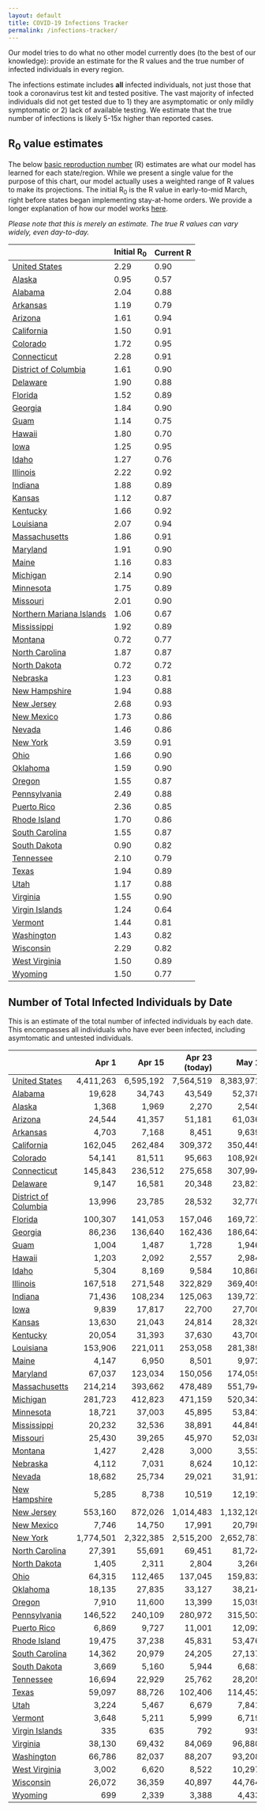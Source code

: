 ```yaml
---
layout: default
title: COVID-19 Infections Tracker
permalink: /infections-tracker/
---
```


Our model tries to do what no other model currently does (to the best of our knowledge): provide an estimate for the R values and the true number of infected individuals in every region.

The infections estimate includes **all** infected individuals, not just those that took a coronavirus test kit and tested positive. The vast majority of infected individuals did not get tested due to 1) they are asymptomatic or only mildly symptomatic or 2) lack of available testing. We estimate that the true number of infections is likely 5-15x higher than reported cases.

## R<sub>0</sub> value estimates

The below [basic reproduction number](https://en.wikipedia.org/wiki/Basic_reproduction_number) (R) estimates are what our model has learned for each state/region. While we present a single value for the purpose of this chart, our model actually uses a weighted range of R values to make its projections. The initial R<sub>0</sub> is the R value in early-to-mid March, right before states began implementing stay-at-home orders. We provide a longer explanation of how our model works [here](/model-details).

*Please note that this is merely an estimate. The true R values can vary widely, even day-to-day.*

|                                    |   Initial R<sub>0</sub> |   Current R |
|------------------------------------|-------------------------|-------------|
| [United States](/us)               |                    2.29 |        0.90 |
| [Alaska](/us-ak)                   |                    0.95 |        0.57 |
| [Alabama](/us-al)                  |                    2.04 |        0.88 |
| [Arkansas](/us-ar)                 |                    1.19 |        0.79 |
| [Arizona](/us-az)                  |                    1.61 |        0.94 |
| [California](/us-ca)               |                    1.50 |        0.91 |
| [Colorado](/us-co)                 |                    1.72 |        0.95 |
| [Connecticut](/us-ct)              |                    2.28 |        0.91 |
| [District of Columbia](/us-dc)     |                    1.61 |        0.90 |
| [Delaware](/us-de)                 |                    1.90 |        0.88 |
| [Florida](/us-fl)                  |                    1.52 |        0.89 |
| [Georgia](/us-ga)                  |                    1.84 |        0.90 |
| [Guam](/us-gu)                     |                    1.14 |        0.75 |
| [Hawaii](/us-hi)                   |                    1.80 |        0.70 |
| [Iowa](/us-ia)                     |                    1.25 |        0.95 |
| [Idaho](/us-id)                    |                    1.27 |        0.76 |
| [Illinois](/us-il)                 |                    2.22 |        0.92 |
| [Indiana](/us-in)                  |                    1.88 |        0.89 |
| [Kansas](/us-ks)                   |                    1.12 |        0.87 |
| [Kentucky](/us-ky)                 |                    1.66 |        0.92 |
| [Louisiana](/us-la)                |                    2.07 |        0.94 |
| [Massachusetts](/us-ma)            |                    1.86 |        0.91 |
| [Maryland](/us-md)                 |                    1.91 |        0.90 |
| [Maine](/us-me)                    |                    1.16 |        0.83 |
| [Michigan](/us-mi)                 |                    2.14 |        0.90 |
| [Minnesota](/us-mn)                |                    1.75 |        0.89 |
| [Missouri](/us-mo)                 |                    2.01 |        0.90 |
| [Northern Mariana Islands](/us-mp) |                    1.06 |        0.67 |
| [Mississippi](/us-ms)              |                    1.92 |        0.89 |
| [Montana](/us-mt)                  |                    0.72 |        0.77 |
| [North Carolina](/us-nc)           |                    1.87 |        0.87 |
| [North Dakota](/us-nd)             |                    0.72 |        0.72 |
| [Nebraska](/us-ne)                 |                    1.23 |        0.81 |
| [New Hampshire](/us-nh)            |                    1.94 |        0.88 |
| [New Jersey](/us-nj)               |                    2.68 |        0.93 |
| [New Mexico](/us-nm)               |                    1.73 |        0.86 |
| [Nevada](/us-nv)                   |                    1.46 |        0.86 |
| [New York](/us-ny)                 |                    3.59 |        0.91 |
| [Ohio](/us-oh)                     |                    1.66 |        0.90 |
| [Oklahoma](/us-ok)                 |                    1.59 |        0.90 |
| [Oregon](/us-or)                   |                    1.55 |        0.87 |
| [Pennsylvania](/us-pa)             |                    2.49 |        0.88 |
| [Puerto Rico](/us-pr)              |                    2.36 |        0.85 |
| [Rhode Island](/us-ri)             |                    1.70 |        0.86 |
| [South Carolina](/us-sc)           |                    1.55 |        0.87 |
| [South Dakota](/us-sd)             |                    0.90 |        0.82 |
| [Tennessee](/us-tn)                |                    2.10 |        0.79 |
| [Texas](/us-tx)                    |                    1.94 |        0.89 |
| [Utah](/us-ut)                     |                    1.17 |        0.88 |
| [Virginia](/us-va)                 |                    1.55 |        0.90 |
| [Virgin Islands](/us-vi)           |                    1.24 |        0.64 |
| [Vermont](/us-vt)                  |                    1.44 |        0.81 |
| [Washington](/us-wa)               |                    1.43 |        0.82 |
| [Wisconsin](/us-wi)                |                    2.29 |        0.82 |
| [West Virginia](/us-wv)            |                    1.50 |        0.89 |
| [Wyoming](/us-wy)                  |                    1.50 |        0.77 |


## Number of Total Infected Individuals by Date
This is an estimate of the total number of infected individuals by each date. This encompasses all individuals who have ever been infected, including asymtomatic and untested individuals.

|                                |     Apr 1 |    Apr 15 |   Apr 23 (today) |     May 1 |    May 15 |   Jun 1 |   Jun 15 |   Jul 1 |    Jul 15 |     Aug 1 |
|--------------------------------|----------:|----------:|-----------------:|----------:|----------:|--------:|---------:|--------:|----------:|----------:|
| [United States](/us)           | 4,411,263 | 6,595,192 |        7,564,519 | 8,383,971 | 9,554,634 | 10,660,646 | 11,526,016 | 12,587,060 | 13,626,858 | 15,100,173 |
| [Alabama](/us-al)              |    19,628 |    34,743 |           43,549 |    52,378 |    67,656 |     85,489 |    102,031 |    125,184 |    150,598 |    190,772 |
| [Alaska](/us-ak)               |     1,368 |     1,969 |            2,270 |     2,540 |     2,936 |      3,286 |      3,484 |      3,595 |      3,626 |      3,643 |
| [Arizona](/us-az)              |    24,544 |    41,357 |           51,181 |    61,036 |    78,091 |     98,004 |    116,531 |    142,662 |    171,731 |    218,599 |
| [Arkansas](/us-ar)             |     4,703 |     7,168 |            8,451 |     9,639 |    11,483 |     13,293 |     14,604 |     15,898 |     16,880 |     18,052 |
| [California](/us-ca)           |   162,045 |   262,484 |          309,372 |   350,449 |   412,157 |    475,141 |    529,810 |    606,082 |    691,893 |    832,694 |
| [Colorado](/us-co)             |    54,141 |    81,511 |           95,663 |   108,926 |   130,231 |    153,149 |    173,131 |    199,888 |    228,133 |    270,628 |
| [Connecticut](/us-ct)          |   145,843 |   236,512 |          275,658 |   307,994 |   352,182 |    390,382 |    417,054 |    445,545 |    468,989 |    495,710 |
| [Delaware](/us-de)             |     9,147 |    16,581 |           20,348 |    23,821 |    29,290 |     35,002 |     39,764 |     45,731 |     51,537 |     59,516 |
| [District of Columbia](/us-dc) |    13,996 |    23,785 |           28,532 |    32,770 |    39,160 |     45,433 |     50,333 |     56,061 |     61,186 |     67,532 |
| [Florida](/us-fl)              |   100,307 |   141,053 |          157,046 |   169,727 |   186,593 |    201,190 |    211,729 |    223,737 |    234,881 |    250,278 |
| [Georgia](/us-ga)              |    86,236 |   136,640 |          162,436 |   186,643 |   233,440 |    302,829 |    374,729 |    478,742 |    592,353 |    757,313 |
| [Guam](/us-gu)                 |     1,004 |     1,487 |            1,728 |     1,946 |     2,277 |      2,589 |      2,803 |      2,994 |      3,123 |      3,255 |
| [Hawaii](/us-hi)               |     1,203 |     2,092 |            2,557 |     2,984 |     3,628 |      4,228 |      4,614 |      4,908 |      5,049 |      5,157 |
| [Idaho](/us-id)                |     5,304 |     8,169 |            9,584 |    10,868 |    12,821 |     14,707 |     16,052 |     17,352 |     18,298 |     19,348 |
| [Illinois](/us-il)             |   167,518 |   271,548 |          322,829 |   369,409 |   441,694 |    516,746 |    580,922 |    666,365 |    755,690 |    887,305 |
| [Indiana](/us-in)              |    71,436 |   108,234 |          125,063 |   139,727 |   161,469 |    182,901 |    200,333 |    222,439 |    244,768 |    277,262 |
| [Iowa](/us-ia)                 |     9,839 |    17,817 |           22,700 |    27,700 |    36,490 |     46,820 |     56,333 |     69,406 |     83,503 |    105,568 |
| [Kansas](/us-ks)               |    13,630 |    21,043 |           24,814 |    28,320 |    33,924 |     39,939 |     45,152 |     52,081 |     59,480 |     71,074 |
| [Kentucky](/us-ky)             |    20,054 |    31,393 |           37,630 |    43,700 |    53,905 |     65,535 |     76,266 |     91,484 |    108,585 |    136,429 |
| [Louisiana](/us-la)            |   153,906 |   221,011 |          253,058 |   281,389 |   323,375 |    363,484 |    394,018 |    429,043 |    460,158 |    498,863 |
| [Maine](/us-me)                |     4,147 |     6,950 |            8,501 |     9,972 |    12,290 |     14,585 |     16,235 |     17,817 |     18,942 |     20,172 |
| [Maryland](/us-md)             |    67,037 |   123,034 |          150,056 |   174,059 |   210,345 |    246,876 |    277,231 |    316,501 |    356,308 |    412,966 |
| [Massachusetts](/us-ma)        |   214,214 |   393,662 |          478,489 |   551,794 |   656,966 |    753,089 |    823,833 |    903,552 |    972,319 |  1,053,471 |
| [Michigan](/us-mi)             |   281,723 |   412,823 |          471,159 |   520,343 |   589,160 |    650,466 |    694,149 |    740,962 |    779,936 |    826,192 |
| [Minnesota](/us-mn)            |    18,721 |    37,003 |           45,895 |    53,841 |    66,040 |     78,743 |     89,812 |    105,044 |    121,813 |    148,607 |
| [Mississippi](/us-ms)          |    20,232 |    32,536 |           38,891 |    44,849 |    54,452 |     64,879 |     74,091 |     86,629 |    100,121 |    121,014 |
| [Missouri](/us-mo)             |    25,430 |    39,265 |           45,970 |    52,038 |    61,460 |     71,299 |     79,746 |     91,030 |    103,132 |    122,226 |
| [Montana](/us-mt)              |     1,427 |     2,428 |            3,000 |     3,553 |     4,441 |      5,340 |      6,001 |      6,651 |      7,126 |      7,659 |
| [Nebraska](/us-ne)             |     4,112 |     7,031 |            8,624 |    10,123 |    12,468 |     14,770 |     16,419 |     17,986 |     19,054 |     20,119 |
| [Nevada](/us-nv)               |    18,682 |    25,734 |           29,021 |    31,912 |    36,187 |     40,230 |     43,147 |     46,130 |     48,524 |     51,440 |
| [New Hampshire](/us-nh)        |     5,285 |     8,738 |           10,519 |    12,191 |    14,890 |     17,822 |     20,396 |     23,854 |     27,550 |     33,335 |
| [New Jersey](/us-nj)           |   553,160 |   872,026 |        1,014,483 | 1,132,120 | 1,289,108 |  1,417,281 |  1,501,428 |  1,587,821 |  1,656,663 |  1,732,740 |
| [New Mexico](/us-nm)           |     7,746 |    14,750 |           17,991 |    20,798 |    24,932 |     28,947 |     32,107 |     35,891 |     39,470 |     44,439 |
| [New York](/us-ny)             | 1,774,501 | 2,322,385 |        2,515,200 | 2,652,787 | 2,807,643 |  2,910,630 |  2,966,608 |  3,014,437 |  3,046,481 |  3,077,333 |
| [North Carolina](/us-nc)       |    27,391 |    55,691 |           69,451 |    81,724 |   100,547 |    120,155 |    137,233 |    160,673 |    186,444 |    227,797 |
| [North Dakota](/us-nd)         |     1,405 |     2,311 |            2,804 |     3,266 |     3,984 |      4,675 |      5,144 |      5,543 |      5,780 |      5,997 |
| [Ohio](/us-oh)                 |    64,315 |   112,465 |          137,045 |   159,832 |   196,209 |    235,511 |    270,395 |    318,451 |    370,904 |    453,308 |
| [Oklahoma](/us-ok)             |    18,135 |    27,835 |           33,127 |    38,214 |    46,551 |     55,583 |     63,286 |     73,123 |     83,105 |     98,048 |
| [Oregon](/us-or)               |     7,910 |    11,600 |           13,399 |    15,039 |    17,608 |     20,321 |     22,666 |     25,819 |     29,261 |     34,887 |
| [Pennsylvania](/us-pa)         |   146,522 |   240,109 |          280,972 |   315,503 |   365,036 |    412,323 |    450,261 |    498,477 |    547,221 |    617,587 |
| [Puerto Rico](/us-pr)          |     6,869 |     9,727 |           11,001 |    12,092 |    13,662 |     15,114 |     16,152 |     17,222 |     18,102 |     19,243 |
| [Rhode Island](/us-ri)         |    19,475 |    37,238 |           45,831 |    53,476 |    64,972 |     76,193 |     84,788 |     94,408 |    102,526 |    112,019 |
| [South Carolina](/us-sc)       |    14,362 |    20,979 |           24,205 |    27,137 |    31,705 |     36,461 |     40,476 |     45,698 |     51,212 |     59,924 |
| [South Dakota](/us-sd)         |     3,669 |     5,160 |            5,944 |     6,681 |     7,849 |      9,043 |      9,969 |     11,005 |     11,929 |     13,172 |
| [Tennessee](/us-tn)            |    16,694 |    22,929 |           25,762 |    28,205 |    31,712 |     34,854 |     36,892 |     38,561 |     39,525 |     40,373 |
| [Texas](/us-tx)                |    59,097 |    88,726 |          102,406 |   114,452 |   132,632 |    151,087 |    166,624 |    187,183 |    209,323 |    244,971 |
| [Utah](/us-ut)                 |     3,224 |     5,467 |            6,679 |     7,841 |     9,763 |     11,894 |     13,779 |     16,313 |     19,063 |     23,552 |
| [Vermont](/us-vt)              |     3,648 |     5,211 |            5,999 |     6,719 |     7,823 |      8,898 |      9,681 |     10,471 |     11,091 |     11,836 |
| [Virgin Islands](/us-vi)       |       335 |       635 |              792 |       935 |     1,148 |      1,340 |      1,457 |      1,534 |      1,558 |      1,569 |
| [Virginia](/us-va)             |    38,130 |    69,432 |           84,069 |    96,880 |   116,088 |    135,560 |    152,207 |    174,865 |    199,613 |    238,767 |
| [Washington](/us-wa)           |    66,786 |    82,037 |           88,207 |    93,208 |    99,999 |    105,925 |    110,070 |    114,464 |    118,276 |    123,245 |
| [West Virginia](/us-wv)        |     3,002 |     6,620 |            8,522 |    10,297 |    13,158 |     16,287 |     19,068 |     22,868 |     27,011 |     33,676 |
| [Wisconsin](/us-wi)            |    26,072 |    36,359 |           40,897 |    44,764 |    50,325 |     55,527 |     59,420 |     63,808 |     67,809 |     73,357 |
| [Wyoming](/us-wy)              |       699 |     2,339 |            3,388 |     4,433 |     6,151 |      7,923 |      9,239 |     10,526 |     11,395 |     12,237 |
